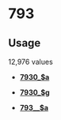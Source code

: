 # 793

## Usage

12,976 values

-   **[7930\_$a](../../tags/793/7930_a-1.md)**  

-   **[7930\_$g](../../tags/793/7930_g-2.md)**  

-   **[793\_\_$a](../../tags/793/793__a-3.md)**  



